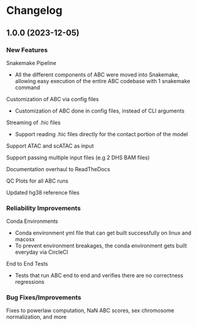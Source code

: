 # Changelog


## 1.0.0 (2023-12-05)

### New Features

Snakemake Pipeline
* All the different components of ABC were moved into Snakemake, allowing easy execution of the entire ABC codebase with 1 snakemake command

Customization of ABC via config files
* Customization of ABC done in config files, instead of CLI arguments

Streaming of .hic files
* Support reading .hic files directly for the contact portion of the model

Support ATAC and scATAC as input 

Support passing multiple input files (e.g 2 DHS BAM files)

Documentation overhaul to ReadTheDocs

QC Plots for all ABC runs

Updated hg38 reference files

### Reliability Improvements

Conda Environments
* Conda environment yml file that can get built successfully on linux and macosx
* To prevent environment breakages, the conda environment gets built everyday via CircleCI

End to End Tests
* Tests that run ABC end to end and verifies there are no correctness regressions

### Bug Fixes/Improvements

Fixes to powerlaw computation, NaN ABC scores, sex chromosome normalization, and more

